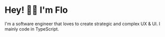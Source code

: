 # Hey! 👋🏼  I'm Flo 

I'm a software engineer that loves to create strategic and complex UX & UI. I mainly code in TypeScript.
